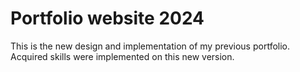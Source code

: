 # Portfolio website 2024
This is the new design and implementation of my previous portfolio. Acquired skills were implemented on this new version.